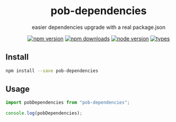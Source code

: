 <h1 align="center">
  pob-dependencies
</h1>

<p align="center">
  easier dependencies upgrade with a real package.json
</p>

<p align="center">
  <a href="https://npmjs.org/package/pob-dependencies"><img src="https://img.shields.io/npm/v/pob-dependencies.svg?style=flat-square" alt="npm version"></a>
  <a href="https://npmjs.org/package/pob-dependencies"><img src="https://img.shields.io/npm/dw/pob-dependencies.svg?style=flat-square" alt="npm downloads"></a>
  <a href="https://npmjs.org/package/pob-dependencies"><img src="https://img.shields.io/node/v/pob-dependencies.svg?style=flat-square" alt="node version"></a>
  <a href="https://npmjs.org/package/pob-dependencies"><img src="https://img.shields.io/npm/types/pob-dependencies.svg?style=flat-square" alt="types"></a>
</p>

## Install

```bash
npm install --save pob-dependencies
```

## Usage

```js
import pobDependencies from "pob-dependencies";

console.log(pobDependencies);
```
